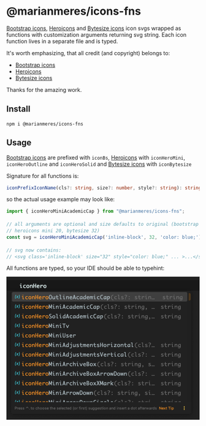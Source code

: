 # @marianmeres/icons-fns

[Bootstrap icons](https://icons.getbootstrap.com/), 
[Heroicons](https://heroicons.com/) 
and [Bytesize icons](https://danklammer.com/bytesize-icons/)
icon svgs wrapped as functions with customization arguments returning svg string. 
Each icon function lives in a separate file and is typed.

It's worth emphasizing, that all credit (and copyright) belongs to:
- [Bootstrap icons](https://icons.getbootstrap.com/)
- [Heroicons](https://heroicons.com/)
- [Bytesize icons](https://danklammer.com/bytesize-icons/)

Thanks for the amazing work.

## Install
```shell
npm i @marianmeres/icons-fns
```

## Usage

[Bootstrap icons](https://icons.getbootstrap.com/) are prefixed with `iconBs`, 
[Heroicons](https://heroicons.com/) with `iconHeroMini`, `iconHeroOutline`
and `iconHeroSolid` and [Bytesize icons](https://danklammer.com/bytesize-icons/) with
`iconBytesize`

Signature for all functions is:

```typescript
iconPrefixIconName(cls?: string, size?: number, style?: string): string;
```

so the actual usage example may look like:

```javascript
import { iconHeroMiniAcademicCap } from "@marianmeres/icons-fns";

// all arguments are optional and size defaults to original (bootstrap 16, heroicons 24, 
// heroicons mini 20, bytesize 32)
const svg = iconHeroMiniAcademicCap('inline-block', 32, 'color: blue;');

// svg now contains:
// <svg class='inline-block' size="32" style="color: blue;" ... >...</svg>
```

All functions are typed, so your IDE should be able to typehint:

![IDE typehint screenshot](screenshots/screenshot-IDE.png)
